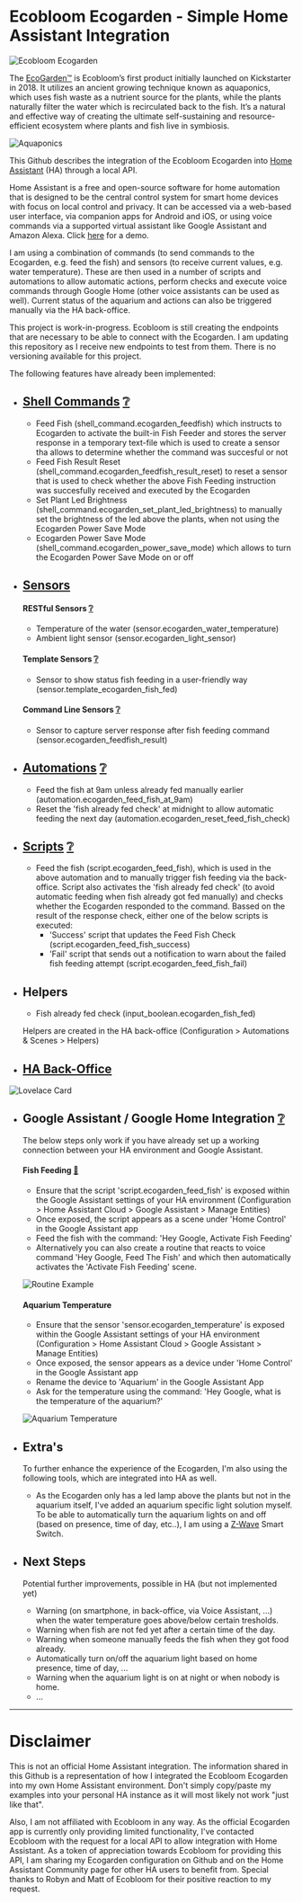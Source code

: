 # Ecobloom Ecogarden - Simple Home Assistant Integration

![Ecobloom Ecogarden](https://raw.githubusercontent.com/farstreet/HA_ecobloom_ecogarden/main/images/ecogarden.png)

The [EcoGarden™](https://ecobloom.se/ecogarden/) is Ecobloom’s first product initially launched on Kickstarter in 2018. It utilizes an ancient growing technique known as aquaponics, which uses fish waste as a nutrient source for the plants, while the plants naturally filter the water which is recirculated back to the fish. It’s a natural and effective way of creating the ultimate self-sustaining and resource-efficient ecosystem where plants and fish live in symbiosis.

![Aquaponics](https://raw.githubusercontent.com/farstreet/HA_ecobloom_ecogarden/main/images/aquaponics.png)

This Github describes the integration of the Ecobloom Ecogarden into [Home Assistant](https://homeassistant.io/) (HA) through a local API.

Home Assistant is a free and open-source software for home automation that is designed to be the central control system for smart home devices with focus on local control and privacy. It can be accessed via a web-based user interface, via companion apps for Android and iOS, or using voice commands via a supported virtual assistant like Google Assistant and Amazon Alexa.  Click [here](https://demo.home-assistant.io/#/lovelace/0) for a demo.

I am using a combination of commands (to send commands to the Ecogarden, e.g. feed the fish) and sensors (to receive current values, e.g.  water temperature).   These are then used in a number of scripts and automations to allow automatic actions, perform checks and execute voice commands through Google Home (other voice assistants can be used as well).  Current status of the aquarium and actions can also be triggered manually via the HA back-office.   

This project is work-in-progress.  Ecobloom is still creating the endpoints that are necessary to be able to connect with the Ecogarden.  I am updating this repository as I receive new endpoints to test from them.   There is no versioning available for this project.

The following features have already been implemented:

  - [Shell Commands](https://github.com/farstreet/HA_ecobloom_ecogarden/blob/main/shell%20commands) [:grey_question:](https://www.home-assistant.io/integrations/shell_command/)
    -
    - Feed Fish (shell_command.ecogarden_feedfish) which instructs to Ecogarden to activate the built-in Fish Feeder and stores the server response in a temporary text-file which is used to create a sensor tha allows to determine whether the command was succesful or not
    - Feed Fish Result Reset (shell_command.ecogarden_feedfish_result_reset) to reset a sensor that is used to check whether the above Fish Feeding instruction was succesfully received and executed by the Ecogarden
    - Set Plant Led Brightness (shell_command.ecogarden_set_plant_led_brightness) to manually set the brightness of the led above the plants, when not using the Ecogarden Power Save Mode
    - Ecogarden Power Save Mode (shell_command.ecogarden_power_save_mode) which allows to turn the Ecogarden Power Save Mode on or off


  - [Sensors](https://github.com/farstreet/HA_ecobloom_ecogarden/blob/main/sensors)
    -     
    #### RESTful Sensors [:grey_question:](https://www.home-assistant.io/integrations/sensor.rest/)
    - Temperature of the water (sensor.ecogarden_water_temperature)
    - Ambient light sensor (sensor.ecogarden_light_sensor)
    
     #### Template Sensors [:grey_question:](https://www.home-assistant.io/integrations/template/)
    - Sensor to show status fish feeding in a user-friendly way (sensor.template_ecogarden_fish_fed)
    
     #### Command Line Sensors [:grey_question:](https://www.home-assistant.io/integrations/sensor.command_line/)
    - Sensor to capture server response after fish feeding command (sensor.ecogarden_feedfish_result)
 
 
  - [Automations](https://github.com/farstreet/HA_ecobloom_ecogarden/blob/main/automations) [:grey_question:](https://www.home-assistant.io/docs/automation/basics/)
    -     
    - Feed the fish at 9am unless already fed manually earlier (automation.ecogarden_feed_fish_at_9am)
    - Reset the 'fish already fed check' at midnight to allow automatic feeding the next day (automation.ecogarden_reset_feed_fish_check)

  - [Scripts](https://github.com/farstreet/HA_ecobloom_ecogarden/blob/main/scripts) [:grey_question:](https://www.home-assistant.io/integrations/script/)
    -
    - Feed the fish (script.ecogarden_feed_fish), which is used in the above automation and to manually trigger fish feeding via the back-office.  Script also activates the 'fish already fed check' (to avoid automatic feeding when fish already got fed manually) and checks whether the Ecogarden responded to the command.   Bassed on the result of the response check, either one of the below scripts is executed:
      - 'Success' script that updates the Feed Fish Check (script.ecogarden_feed_fish_success)
      - 'Fail' script that sends out a notification to warn about the failed fish feeding attempt (script.ecogarden_feed_fish_fail)


  - Helpers
    - 
    - Fish already fed check (input_boolean.ecogarden_fish_fed)

    Helpers are created in the HA back-office (Configuration > Automations & Scenes > Helpers)
  
  
  - [HA Back-Office](https://github.com/farstreet/HA_ecobloom_ecogarden/blob/main/lovelace)
    - 
![Lovelace Card](https://raw.githubusercontent.com/farstreet/HA_ecobloom_ecogarden/main/images/lovelace%20card.png)
 
 
  - Google Assistant / Google Home Integration [:grey_question:](https://www.home-assistant.io/integrations/google_assistant/)
    - 
    The below steps only work if you have already set up a working connection between your HA environment and Google Assistant.
    
    #### Fish Feeding [:movie_camera:](https://github.com/farstreet/HA_ecobloom_ecogarden/blob/main/movies/GH_fish_feeding.mov)
    - Ensure that the script 'script.ecogarden_feed_fish' is exposed within the Google Assistant settings of your HA environment (Configuration > Home Assistant Cloud > Google Assistant > Manage Entities)
    - Once exposed, the script appears as a scene under 'Home Control' in the Google Assistant app
    - Feed the fish with the command: 'Hey Google, Activate Fish Feeding'
    - Alternatively you can also create a routine that reacts to voice command 'Hey Google, Feed The Fish' and which then automatically activates the 'Activate Fish Feeding' scene.

    ![Routine Example](https://raw.githubusercontent.com/farstreet/HA_ecobloom_ecogarden/main/images/routine_example.png)

    #### Aquarium Temperature
    - Ensure that the sensor 'sensor.ecogarden_temperature' is exposed within the Google Assistant settings of your HA environment (Configuration > Home Assistant Cloud > Google Assistant > Manage Entities)
    - Once exposed, the sensor appears as a device under 'Home Control' in the Google Assistant app
    - Rename the device to 'Aquarium' in the Google Assistant App
    - Ask for the temperature using the command: 'Hey Google, what is the temperature of the aquarium?'

    ![Aquarium Temperature](https://raw.githubusercontent.com/farstreet/HA_ecobloom_ecogarden/main/images/aquarium_temperature.png)


  - Extra's
    - 
    To further enhance the experience of the Ecogarden, I'm also using the following tools, which are integrated into HA as well.
    
    - As the Ecogarden only has a led lamp above the plants but not in the aquarium itself, I've added an aquarium specific light solution myself.  To be able to automatically turn the aquarium lights on and off (based on presence, time of day, etc..), I am using a [Z-Wave](https://www.home-assistant.io/integrations/zwave_js/) Smart Switch.

  - Next Steps
    - 
    Potential further improvements, possible in HA (but not implemented yet)
    
    - Warning (on smartphone, in back-office, via Voice Assistant, ...) when the water temperature goes above/below certain tresholds.
    - Warning when fish are not fed yet after a certain time of the day.
    - Warning when someone manually feeds the fish when they got food already.
    - Automatically turn on/off the aquarium light based on home presence, time of day, ...
    - Warning when the aquarium light is on at night or when nobody is home.
    - ...

----
# Disclaimer

This is not an official Home Assistant integration.   The information shared in this Github is a representation of how I integrated the Ecobloom Ecogarden into my own Home Assistant environment.   Don't simply copy/paste my examples into your personal HA instance as it will most likely not work "just like that".  

Also, I am not affiliated with Ecobloom in any way.   As the official Ecogarden app is currently only providing limited functionality, I've contacted Ecobloom with the request for a local API to allow integration with Home Assistant.  As a token of appreciation towards Ecobloom for providing this API, I am sharing my Ecogarden configuration on Github and on the Home Assistant Community page for other HA users to benefit from.    Special thanks to Robyn and Matt of Ecobloom for their positive reaction to my request.
